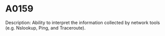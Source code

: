 # A0159
Description: Ability to interpret the information collected by network tools (e.g. Nslookup, Ping, and Traceroute).
